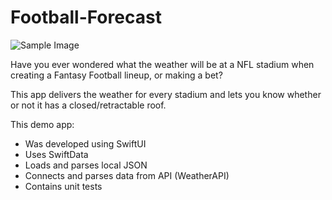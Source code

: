 # Football-Forecast
![Sample Image]([https://github.com/username/repository/raw/main/image.png](https://github.com/bfallon/Football-Forecast/blob/main/FootballForecast/FootballForecast/Assets.xcassets/AppIcon.appiconset/FootballForecastIcon.png?raw=true))



Have you ever wondered what the weather will be at a NFL stadium when creating a Fantasy Football lineup, or making a bet? 

This app delivers the weather for every stadium and lets you know whether or not it has a closed/retractable roof. 


This demo app:
- Was developed using SwiftUI
- Uses SwiftData
- Loads and parses local JSON
- Connects and parses data from API (WeatherAPI)
- Contains unit tests


